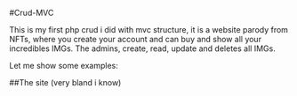 #Crud-MVC

This is my first php crud i did with mvc structure, it is a website parody from NFTs, where you create your account and can buy and show all your incredibles IMGs.
The admins, create, read, update and deletes all IMGs.

Let me show some examples:

##The site (very bland i know)

